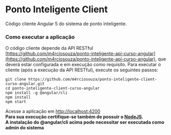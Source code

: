 # Ponto Inteligente Client
Código cliente Angular 5 do sistema de ponto inteligente.
### Como executar a aplicação
O código cliente depende da API RESTful [https://github.com/m4rciosouza/ponto-inteligente-api-curso-angular](https://github.com/m4rciosouza/ponto-inteligente-api-curso-angular), que deverá estar configurada e em execução como requisito.
Para executar o cliente (após a execução da API RESTful), execute os seguintes passos:
```
git clone https://github.com/m4rciosouza/ponto-inteligente-client-curso-angular.git
cd ponto-inteligente-client-curso-angular
npm install -g @angular/cli
npm install
npm start
```
Acesse a aplicação em [http://localhost:4200](http://localhost:4200)  
**Para sua execução certifique-se também de possuir o [NodeJS](http://nodejs.org).**  
**A instalação do @angular/cli acima pode necessitar ser executada como admin do sistema**  
